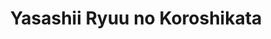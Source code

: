 --- 
title: "Yasashii Ryuu no Koroshikata"
publishdate: "2019-5-10T16:48:46+02:00"
src: "https://365manga.net/manga/yasashii-ryuu-no-koroshikata"
image: "https://data.365manga.net/images/thumbnails/19386-yasashii-ryuu-no-koroshikata.jpg"
description: "In this fantasy world, humans and phantoms live side by side. One represents Yang and the other represents Yin. A long time ago, when the world faced apocalypse, the King of the phantoms helped the Queen of the humans and made a promise to his beloved Queen that whenever her descendants faced a similar crisis, his descendants would come and help… Fast-forward to present time. An apocalypse is coming again…"
---
